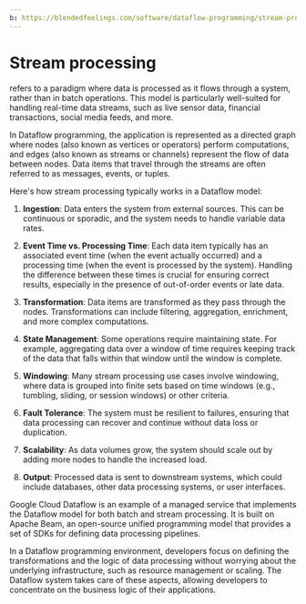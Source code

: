 ```yaml
---
b: https://blendedfeelings.com/software/dataflow-programming/stream-processing.md
---
```


# Stream processing 
refers to a paradigm where data is processed as it flows through a system, rather than in batch operations. This model is particularly well-suited for handling real-time data streams, such as live sensor data, financial transactions, social media feeds, and more.

In Dataflow programming, the application is represented as a directed graph where nodes (also known as vertices or operators) perform computations, and edges (also known as streams or channels) represent the flow of data between nodes. Data items that travel through the streams are often referred to as messages, events, or tuples.

Here's how stream processing typically works in a Dataflow model:

1. **Ingestion**: Data enters the system from external sources. This can be continuous or sporadic, and the system needs to handle variable data rates.

2. **Event Time vs. Processing Time**: Each data item typically has an associated event time (when the event actually occurred) and a processing time (when the event is processed by the system). Handling the difference between these times is crucial for ensuring correct results, especially in the presence of out-of-order events or late data.

3. **Transformation**: Data items are transformed as they pass through the nodes. Transformations can include filtering, aggregation, enrichment, and more complex computations.

4. **State Management**: Some operations require maintaining state. For example, aggregating data over a window of time requires keeping track of the data that falls within that window until the window is complete.

5. **Windowing**: Many stream processing use cases involve windowing, where data is grouped into finite sets based on time windows (e.g., tumbling, sliding, or session windows) or other criteria.

6. **Fault Tolerance**: The system must be resilient to failures, ensuring that data processing can recover and continue without data loss or duplication.

7. **Scalability**: As data volumes grow, the system should scale out by adding more nodes to handle the increased load.

8. **Output**: Processed data is sent to downstream systems, which could include databases, other data processing systems, or user interfaces.

Google Cloud Dataflow is an example of a managed service that implements the Dataflow model for both batch and stream processing. It is built on Apache Beam, an open-source unified programming model that provides a set of SDKs for defining data processing pipelines.

In a Dataflow programming environment, developers focus on defining the transformations and the logic of data processing without worrying about the underlying infrastructure, such as resource management or scaling. The Dataflow system takes care of these aspects, allowing developers to concentrate on the business logic of their applications.